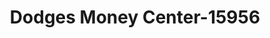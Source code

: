 ---
f_zip-code: 42420
f_state-code: KY
title: Dodges Money Center-15956
f_phone: 270-869-0587
f_city-only: Henderson
f_address: 301 S Green Street Henderson
f_location-unique-id: '15956'
slug: dodges-money-center-15956
updated-on: '2024-05-30T13:46:58.046Z'
created-on: '2024-05-30T13:36:59.803Z'
published-on: '2024-05-30T13:54:32.469Z'
f_city-state: cms/city/henderson-ky.md
f_company: cms/company/dodges-money-center.md
f_state: cms/state/kentucky.md
layout: '[payday-loan].html'
tags: payday-loan
---